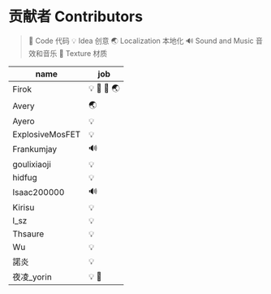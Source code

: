 # 贡献者 Contributors

> 📑 Code 代码
> 💡 Idea 创意
> 🌏 Localization 本地化
> 🔊 Sound and Music 音效和音乐
> 🌼 Texture 材质

name|job
----|---
Firok|💡 📑 🌼 🌏
Avery|🌏
Ayero|💡
ExplosiveMosFET|💡
Frankumjay|🔊
goulixiaoji|💡
hidfug|💡
Isaac200000|🔊
Kirisu|💡
l_sz|💡
Thsaure|💡
Wu|💡
諾炎|💡
夜凌_yorin|💡 🌼
